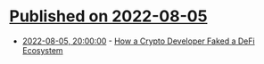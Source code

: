 # [Published on 2022-08-05](index.md)

* [2022-08-05, 20:00:00](https://slashdot.org/story/22/08/05/1723258/how-a-crypto-developer-faked-a-defi-ecosystem?utm_source=rss1.0mainlinkanon&utm_medium=feed) - [How a Crypto Developer Faked a DeFi Ecosystem](https://slashdot.org/story/22/08/05/1723258/how-a-crypto-developer-faked-a-defi-ecosystem?utm_source=rss1.0mainlinkanon&utm_medium=feed)
